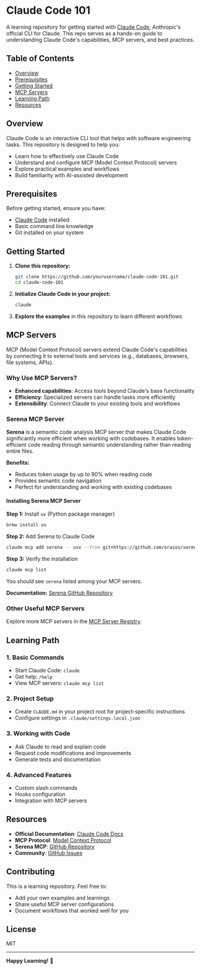 # Claude Code 101

A learning repository for getting started with [Claude Code](https://claude.ai/code), Anthropic's official CLI for Claude. This repo serves as a hands-on guide to understanding Claude Code's capabilities, MCP servers, and best practices.

## Table of Contents

- [Overview](#overview)
- [Prerequisites](#prerequisites)
- [Getting Started](#getting-started)
- [MCP Servers](#mcp-servers)
- [Learning Path](#learning-path)
- [Resources](#resources)

## Overview

Claude Code is an interactive CLI tool that helps with software engineering tasks. This repository is designed to help you:

- Learn how to effectively use Claude Code
- Understand and configure MCP (Model Context Protocol) servers
- Explore practical examples and workflows
- Build familiarity with AI-assisted development

## Prerequisites

Before getting started, ensure you have:

- [Claude Code](https://docs.claude.com/en/docs/claude-code) installed
- Basic command line knowledge
- Git installed on your system

## Getting Started

1. **Clone this repository:**
   ```bash
   git clone https://github.com/yourusername/claude-code-101.git
   cd claude-code-101
   ```

2. **Initialize Claude Code in your project:**
   ```bash
   claude
   ```

3. **Explore the examples** in this repository to learn different workflows

## MCP Servers

MCP (Model Context Protocol) servers extend Claude Code's capabilities by connecting it to external tools and services (e.g., databases, browsers, file systems, APIs).

### Why Use MCP Servers?

- **Enhanced capabilities**: Access tools beyond Claude's base functionality
- **Efficiency**: Specialized servers can handle tasks more efficiently
- **Extensibility**: Connect Claude to your existing tools and workflows

### Serena MCP Server

**Serena** is a semantic code analysis MCP server that makes Claude Code significantly more efficient when working with codebases. It enables token-efficient code reading through semantic understanding rather than reading entire files.

**Benefits:**
- Reduces token usage by up to 90% when reading code
- Provides semantic code navigation
- Perfect for understanding and working with existing codebases

#### Installing Serena MCP Server

**Step 1:** Install `uv` (Python package manager)
```bash
brew install uv
```

**Step 2:** Add Serena to Claude Code
```bash
claude mcp add serena -- uvx --from git+https://github.com/oraios/serena serena start-mcp-server --context ide-assistant --project $(pwd)
```

**Step 3:** Verify the installation
```bash
claude mcp list
```

You should see `serena` listed among your MCP servers.

**Documentation:** [Serena GitHub Repository](https://github.com/oraios/serena)

### Other Useful MCP Servers

Explore more MCP servers in the [MCP Server Registry](https://github.com/modelcontextprotocol/servers).

## Learning Path

### 1. **Basic Commands**
   - Start Claude Code: `claude`
   - Get help: `/help`
   - View MCP servers: `claude mcp list`

### 2. **Project Setup**
   - Create `CLAUDE.md` in your project root for project-specific instructions
   - Configure settings in `.claude/settings.local.json`

### 3. **Working with Code**
   - Ask Claude to read and explain code
   - Request code modifications and improvements
   - Generate tests and documentation

### 4. **Advanced Features**
   - Custom slash commands
   - Hooks configuration
   - Integration with MCP servers

## Resources

- **Official Documentation**: [Claude Code Docs](https://docs.claude.com/en/docs/claude-code)
- **MCP Protocol**: [Model Context Protocol](https://modelcontextprotocol.io/)
- **Serena MCP**: [GitHub Repository](https://github.com/oraios/serena)
- **Community**: [GitHub Issues](https://github.com/anthropics/claude-code/issues)

## Contributing

This is a learning repository. Feel free to:
- Add your own examples and learnings
- Share useful MCP server configurations
- Document workflows that worked well for you

## License

MIT

---

**Happy Learning!** 🚀

